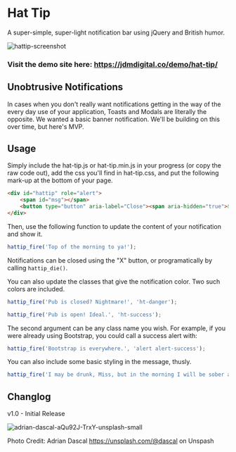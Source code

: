 # Hat Tip
A super-simple, super-light notification bar using jQuery and British humor. 

![hattip-screenshot](https://user-images.githubusercontent.com/12448527/205358285-049082ff-6d9d-4f9b-9e34-95fd227ccac7.jpg)

### Visit the demo site here: https://jdmdigital.co/demo/hat-tip/

## Unobtrusive Notifications
In cases when you don't really want notifications getting in the way of the every day use of your application, Toasts and Modals are literally the opposite.  We wanted a basic banner notification.  We'll be building on this over time, but here's MVP. 

## Usage
Simply include the hat-tip.js or hat-tip.min.js in your progress (or copy the raw code out), add the css you'll find in hat-tip.css, and put the following mark-up at the bottom of your page.

```html
<div id="hattip" role="alert">
    <span id="msg"></span>
    <button type="button" aria-label="Close"><span aria-hidden="true">&times;</span></button>
</div>
```

Then, use the following function to update the content of your notification and show it.
```js
hattip_fire('Top of the morning to ya!');
```
Notifications can be closed using the "X" button, or programatically by calling `hattip_die()`.

You can also update the classes that give the notification color.  Two such colors are included.

```js
hattip_fire('Pub is closed? Nightmare!', 'ht-danger');
```

```js
hattip_fire('Pub is open! Ideal.', 'ht-success');
```

The second argument can be any class name you wish.  For example, if you were already using Bootstrap, you could call a success alert with:
```js
hattip_fire('Bootstrap is everywhere.', 'alert alert-success');
```

You can also include some basic styling in the message, thusly. 
```js
hattip_fire('I may be drunk, Miss, but in the morning I will be sober and <b>you will still be ugly.</b>');
```

## Changlog

v1.0 - Initial Release

![adrian-dascal-aQu92J-TrxY-unsplash-small](https://user-images.githubusercontent.com/12448527/205357306-d46b193b-6f9b-41a3-8e4a-b0252fb58089.jpg)

Photo Credit: Adrian Dascal https://unsplash.com/@dascal on Unspash
